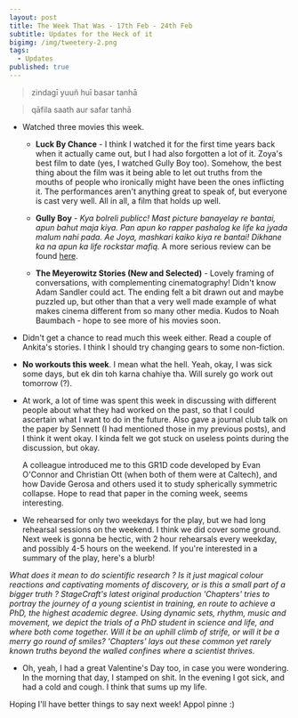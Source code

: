 ```yaml
---
layout: post
title: The Week That Was - 17th Feb - 24th Feb
subtitle: Updates for the Heck of it
bigimg: /img/tweetery-2.png
tags:
  - Updates
published: true
---
```

> zindagī yuuñ huī basar tanhā 

> qāfila saath aur safar tanhā
  - Watched three movies this week.
    - **Luck By Chance** - I think I watched it for the first time years back when it actually came out, but I had also forgotten a lot of it. Zoya's best film to date (yes, I watched Gully Boy too). Somehow, the best thing about the film was it being able to let out truths from the mouths of people who ironically might have been the ones inflicting it. The performances aren't anything great to speak of, but everyone is cast very well. All in all, a film that holds up well.
    
    - **Gully Boy** - _Kya bolreli publicc! Mast picture banayelay re bantai, apun bahut maja kiya. Pan apun ko rapper pashalog ke life ka jyada malum nahi pada. Ae Joya, mashkari kaiko kiya re bantai! Dikhane ka na apun ka life rockstar mafiq._ A more serious review can be found [here](https://letterboxd.com/adivijaykumar/film/gully-boy/).
    
    - **The Meyerowitz Stories (New and Selected)** - Lovely framing of conversations, with complementing cinematography! Didn't know Adam Sandler could act. The ending felt a bit drawn out and maybe puzzled up, but other than that a very well made example of what makes cinema different from so many other media. Kudos to Noah Baumbach - hope to see more of his movies soon.
    
   - Didn't get a chance to read much this week either. Read a couple of Ankita's stories. I think I should try changing gears to some non-fiction.
   
   - **No workouts this week**. I mean what the hell. Yeah, okay, I was sick some days, but ek din toh karna chahiye tha. Will surely go work out tomorrow (?).
   
   - At work, a lot of time was spent this week in discussing with different people about what they had worked on the past, so that I could ascertain what I want to do in the future. Also gave a journal club talk on the paper by Sennett (I had mentioned those in my previous posts), and I think it went okay. I kinda felt we got stuck on useless points during the discussion, but okay.
   
     A colleague introduced me to this GR1D code developed by Evan O'Connor and Christian Ott (when both of them were at Caltech), and how Davide Gerosa and others used it to study spherically symmetric collapse. Hope to read that paper in the coming week, seems interesting.
     
   - We rehearsed for only two weekdays for the play, but we had long rehearsal sessions on the weekend. I think we did cover some ground. Next week is gonna be hectic, with 2 hour rehearsals every weekday, and possibly 4-5 hours on the weekend. If you're interested in a summary of the play, here's a blurb!
   
   _What does it mean to do scientific research ? Is it just magical colour reactions and captivating moments of discovery, or is this a small part of a bigger truth ? StageCraft's latest original production 'Chapters' tries to portray the journey of a young scientist in training, en route to achieve a PhD, the highest academic degree. Using dynamic sets, rhythm, music and movement, we depict the trials of a PhD student in science and life, and where both come together. Will it be an uphill climb of strife, or will it be a merry go round of smiles? 'Chapters' lays out these common yet rarely known truths beyond the walled confines where a scientist thrives._
   
   - Oh, yeah, I had a great Valentine's Day too, in case you were wondering. In the morning that day, I stamped on shit. In the evening I got sick, and had a cold and cough. I think that sums up my life.
  
Hoping I'll have better things to say next week! Appol pinne :)
